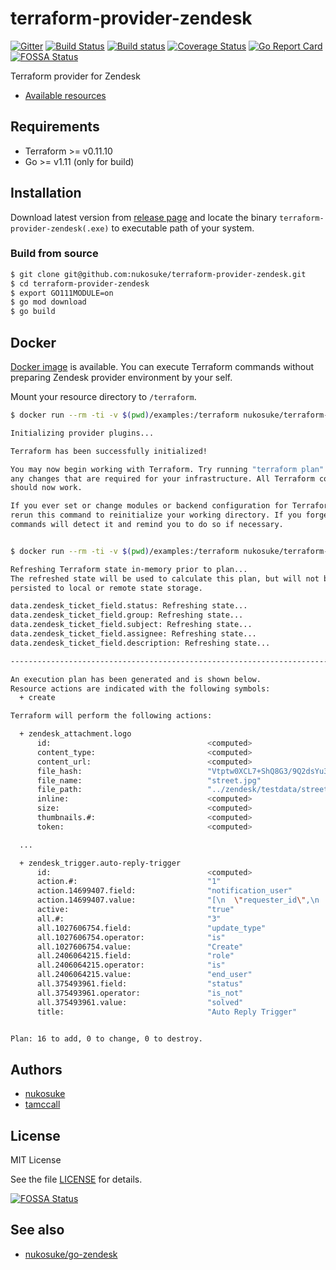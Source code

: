 # terraform-provider-zendesk
[![Gitter](https://badges.gitter.im/terraform-provider-zendesk/Lobby.svg)](https://gitter.im/terraform-provider-zendesk/Lobby?utm_source=badge&utm_medium=badge&utm_campaign=pr-badge)
[![Build Status](https://travis-ci.org/nukosuke/terraform-provider-zendesk.svg?branch=master)](https://travis-ci.org/nukosuke/terraform-provider-zendesk)
[![Build status](https://ci.appveyor.com/api/projects/status/ti5il35v6a6ankcq/branch/master?svg=true)](https://ci.appveyor.com/project/nukosuke/terraform-provider-zendesk/branch/master)
[![Coverage Status](https://coveralls.io/repos/github/nukosuke/terraform-provider-zendesk/badge.svg?branch=master)](https://coveralls.io/github/nukosuke/terraform-provider-zendesk?branch=master)
[![Go Report Card](https://goreportcard.com/badge/github.com/nukosuke/terraform-provider-zendesk)](https://goreportcard.com/report/github.com/nukosuke/terraform-provider-zendesk)
[![FOSSA Status](https://app.fossa.io/api/projects/git%2Bgithub.com%2Fnukosuke%2Fterraform-provider-zendesk.svg?type=shield)](https://app.fossa.io/projects/git%2Bgithub.com%2Fnukosuke%2Fterraform-provider-zendesk?ref=badge_shield)

Terraform provider for Zendesk

- [Available resources](https://github.com/nukosuke/terraform-provider-zendesk/wiki)

## Requirements

- Terraform >= v0.11.10
- Go >= v1.11 (only for build)

## Installation

Download latest version from [release page](https://github.com/nukosuke/terraform-provider-zendesk/releases)
and locate the binary `terraform-provider-zendesk(.exe)` to executable path of your system.

### Build from source

```sh
$ git clone git@github.com:nukosuke/terraform-provider-zendesk.git
$ cd terraform-provider-zendesk
$ export GO111MODULE=on
$ go mod download
$ go build
```

## Docker

[Docker image](https://hub.docker.com/r/nukosuke/terraform-provider-zendesk) is available. You can execute Terraform commands without preparing Zendesk provider environment by your self.

Mount your resource directory to `/terraform`.

``` sh
$ docker run --rm -ti -v $(pwd)/examples:/terraform nukosuke/terraform-provider-zendesk init

Initializing provider plugins...

Terraform has been successfully initialized!

You may now begin working with Terraform. Try running "terraform plan" to see
any changes that are required for your infrastructure. All Terraform commands
should now work.

If you ever set or change modules or backend configuration for Terraform,
rerun this command to reinitialize your working directory. If you forget, other
commands will detect it and remind you to do so if necessary.


$ docker run --rm -ti -v $(pwd)/examples:/terraform nukosuke/terraform-provider-zendesk plan

Refreshing Terraform state in-memory prior to plan...
The refreshed state will be used to calculate this plan, but will not be
persisted to local or remote state storage.

data.zendesk_ticket_field.status: Refreshing state...
data.zendesk_ticket_field.group: Refreshing state...
data.zendesk_ticket_field.subject: Refreshing state...
data.zendesk_ticket_field.assignee: Refreshing state...
data.zendesk_ticket_field.description: Refreshing state...

------------------------------------------------------------------------

An execution plan has been generated and is shown below.
Resource actions are indicated with the following symbols:
  + create

Terraform will perform the following actions:

  + zendesk_attachment.logo
      id:                                   <computed>
      content_type:                         <computed>
      content_url:                          <computed>
      file_hash:                            "Vtptw0XCL7+ShQ8G3/9Q2dsYu3iofOk7J3WqTwzning="
      file_name:                            "street.jpg"
      file_path:                            "../zendesk/testdata/street.jpg"
      inline:                               <computed>
      size:                                 <computed>
      thumbnails.#:                         <computed>
      token:                                <computed>

  ...

  + zendesk_trigger.auto-reply-trigger
      id:                                   <computed>
      action.#:                             "1"
      action.14699407.field:                "notification_user"
      action.14699407.value:                "[\n  \"requester_id\",\n  \"Dear my customer\",\n  \"Hi. This message was configured by terraform-provider-zendesk.\"\n]\n"
      active:                               "true"
      all.#:                                "3"
      all.1027606754.field:                 "update_type"
      all.1027606754.operator:              "is"
      all.1027606754.value:                 "Create"
      all.2406064215.field:                 "role"
      all.2406064215.operator:              "is"
      all.2406064215.value:                 "end_user"
      all.375493961.field:                  "status"
      all.375493961.operator:               "is_not"
      all.375493961.value:                  "solved"
      title:                                "Auto Reply Trigger"


Plan: 16 to add, 0 to change, 0 to destroy.
```


## Authors
- [nukosuke](https://github.com/nukosuke)
- [tamccall](https://github.com/tamccall)

## License

MIT License

See the file [LICENSE](./LICENSE) for details.


[![FOSSA Status](https://app.fossa.io/api/projects/git%2Bgithub.com%2Fnukosuke%2Fterraform-provider-zendesk.svg?type=large)](https://app.fossa.io/projects/git%2Bgithub.com%2Fnukosuke%2Fterraform-provider-zendesk?ref=badge_large)

## See also
- [nukosuke/go-zendesk](https://github.com/nukosuke/go-zendesk)
